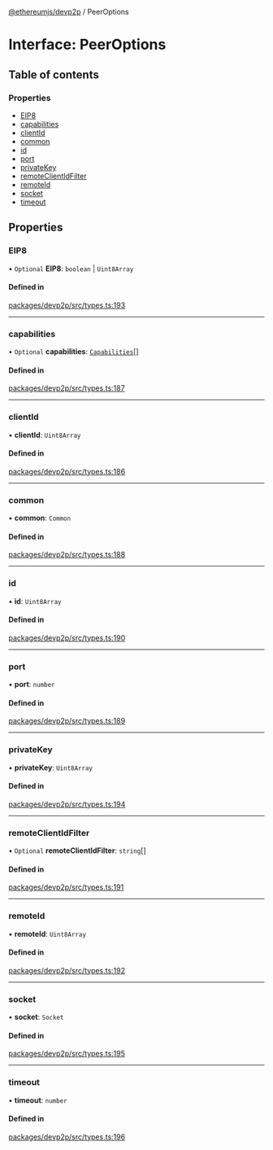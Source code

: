 [@ethereumjs/devp2p](../README.md) / PeerOptions

# Interface: PeerOptions

## Table of contents

### Properties

- [EIP8](PeerOptions.md#eip8)
- [capabilities](PeerOptions.md#capabilities)
- [clientId](PeerOptions.md#clientid)
- [common](PeerOptions.md#common)
- [id](PeerOptions.md#id)
- [port](PeerOptions.md#port)
- [privateKey](PeerOptions.md#privatekey)
- [remoteClientIdFilter](PeerOptions.md#remoteclientidfilter)
- [remoteId](PeerOptions.md#remoteid)
- [socket](PeerOptions.md#socket)
- [timeout](PeerOptions.md#timeout)

## Properties

### EIP8

• `Optional` **EIP8**: `boolean` \| `Uint8Array`

#### Defined in

[packages/devp2p/src/types.ts:193](https://github.com/ethereumjs/ethereumjs-monorepo/blob/master/packages/devp2p/src/types.ts#L193)

___

### capabilities

• `Optional` **capabilities**: [`Capabilities`](Capabilities.md)[]

#### Defined in

[packages/devp2p/src/types.ts:187](https://github.com/ethereumjs/ethereumjs-monorepo/blob/master/packages/devp2p/src/types.ts#L187)

___

### clientId

• **clientId**: `Uint8Array`

#### Defined in

[packages/devp2p/src/types.ts:186](https://github.com/ethereumjs/ethereumjs-monorepo/blob/master/packages/devp2p/src/types.ts#L186)

___

### common

• **common**: `Common`

#### Defined in

[packages/devp2p/src/types.ts:188](https://github.com/ethereumjs/ethereumjs-monorepo/blob/master/packages/devp2p/src/types.ts#L188)

___

### id

• **id**: `Uint8Array`

#### Defined in

[packages/devp2p/src/types.ts:190](https://github.com/ethereumjs/ethereumjs-monorepo/blob/master/packages/devp2p/src/types.ts#L190)

___

### port

• **port**: `number`

#### Defined in

[packages/devp2p/src/types.ts:189](https://github.com/ethereumjs/ethereumjs-monorepo/blob/master/packages/devp2p/src/types.ts#L189)

___

### privateKey

• **privateKey**: `Uint8Array`

#### Defined in

[packages/devp2p/src/types.ts:194](https://github.com/ethereumjs/ethereumjs-monorepo/blob/master/packages/devp2p/src/types.ts#L194)

___

### remoteClientIdFilter

• `Optional` **remoteClientIdFilter**: `string`[]

#### Defined in

[packages/devp2p/src/types.ts:191](https://github.com/ethereumjs/ethereumjs-monorepo/blob/master/packages/devp2p/src/types.ts#L191)

___

### remoteId

• **remoteId**: `Uint8Array`

#### Defined in

[packages/devp2p/src/types.ts:192](https://github.com/ethereumjs/ethereumjs-monorepo/blob/master/packages/devp2p/src/types.ts#L192)

___

### socket

• **socket**: `Socket`

#### Defined in

[packages/devp2p/src/types.ts:195](https://github.com/ethereumjs/ethereumjs-monorepo/blob/master/packages/devp2p/src/types.ts#L195)

___

### timeout

• **timeout**: `number`

#### Defined in

[packages/devp2p/src/types.ts:196](https://github.com/ethereumjs/ethereumjs-monorepo/blob/master/packages/devp2p/src/types.ts#L196)
